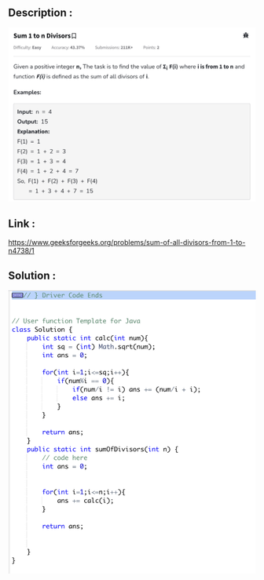 ## Description :

![alt text](image.png)

## Link :

https://www.geeksforgeeks.org/problems/sum-of-all-divisors-from-1-to-n4738/1

## Solution :

![alt text](image-1.png)